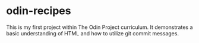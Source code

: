 # odin-recipes
This is my first project within The Odin Project curriculum. It demonstrates a basic understanding of HTML and how to utilize git commit messages. 